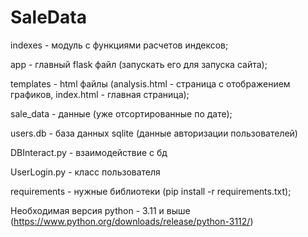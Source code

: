 # SaleData
indexes - модуль с функциями расчетов индексов;

app - главный flask файл (запускать его для запуска сайта);

templates - html файлы (analysis.html - страница с отображением графиков, index.html - главная страница);

sale_data - данные (уже отсортированные по дате); 

users.db - база данных sqlite (данные авторизации пользователей)

DBInteract.py - взаимодействие с бд

UserLogin.py - класс пользователя

requirements - нужные библиотеки (pip install -r requirements.txt);

Необходимая версия python - 3.11 и выше
(https://www.python.org/downloads/release/python-3112/)